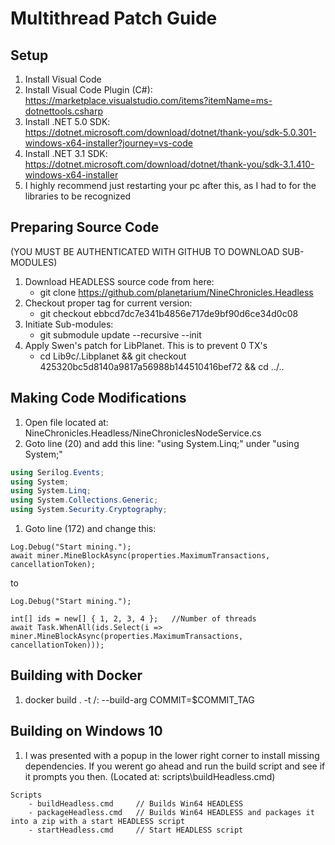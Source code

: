 # Multithread Patch Guide

## Setup
1. Install Visual Code
1. Install Visual Code Plugin (C#): https://marketplace.visualstudio.com/items?itemName=ms-dotnettools.csharp
1. Install .NET 5.0 SDK: https://dotnet.microsoft.com/download/dotnet/thank-you/sdk-5.0.301-windows-x64-installer?journey=vs-code
1. Install .NET 3.1 SDK: https://dotnet.microsoft.com/download/dotnet/thank-you/sdk-3.1.410-windows-x64-installer
1. I highly recommend just restarting your pc after this, as I had to for the libraries to be recognized

## Preparing Source Code
(YOU MUST BE AUTHENTICATED WITH GITHUB TO DOWNLOAD SUB-MODULES)
1. Download HEADLESS source code from here: 
    - git clone https://github.com/planetarium/NineChronicles.Headless
1. Checkout proper tag for current version:
    - git checkout ebbcd7dc7e341b4856e717de9bf90d6ce34d0c08
1. Initiate Sub-modules:
    - git submodule update --recursive --init
1. Apply Swen's patch for LibPlanet. This is to prevent 0 TX's
    - cd Lib9c/.Libplanet && git checkout 425320bc5d8140a9817a56988b144510416bef72 && cd ../..

## Making Code Modifications
1. Open file located at: NineChronicles.Headless/NineChroniclesNodeService.cs
1. Goto line (20) and add this line: "using System.Linq;" under "using System;"
```C#
using Serilog.Events;
using System;
using System.Linq;
using System.Collections.Generic;
using System.Security.Cryptography;
```

1. Goto line (172) and change this:

```
Log.Debug("Start mining.");
await miner.MineBlockAsync(properties.MaximumTransactions, cancellationToken);
```
to
```
Log.Debug("Start mining.");

int[] ids = new[] { 1, 2, 3, 4 };   //Number of threads
await Task.WhenAll(ids.Select(i => miner.MineBlockAsync(properties.MaximumTransactions, cancellationToken)));
```

## Building with Docker
1. docker build . -t <USER>/<REPO>:<VERSION> --build-arg COMMIT=$COMMIT_TAG

## Building on Windows 10
1. I was presented with a popup in the lower right corner to install missing dependencies. If you werent go ahead and run the build script and see if it prompts you then. (Located at: scripts\buildHeadless.cmd)

```
Scripts
    - buildHeadless.cmd     // Builds Win64 HEADLESS
    - packageHeadless.cmd   // Builds Win64 HEADLESS and packages it into a zip with a start HEADLESS script
    - startHeadless.cmd     // Start HEADLESS script
```